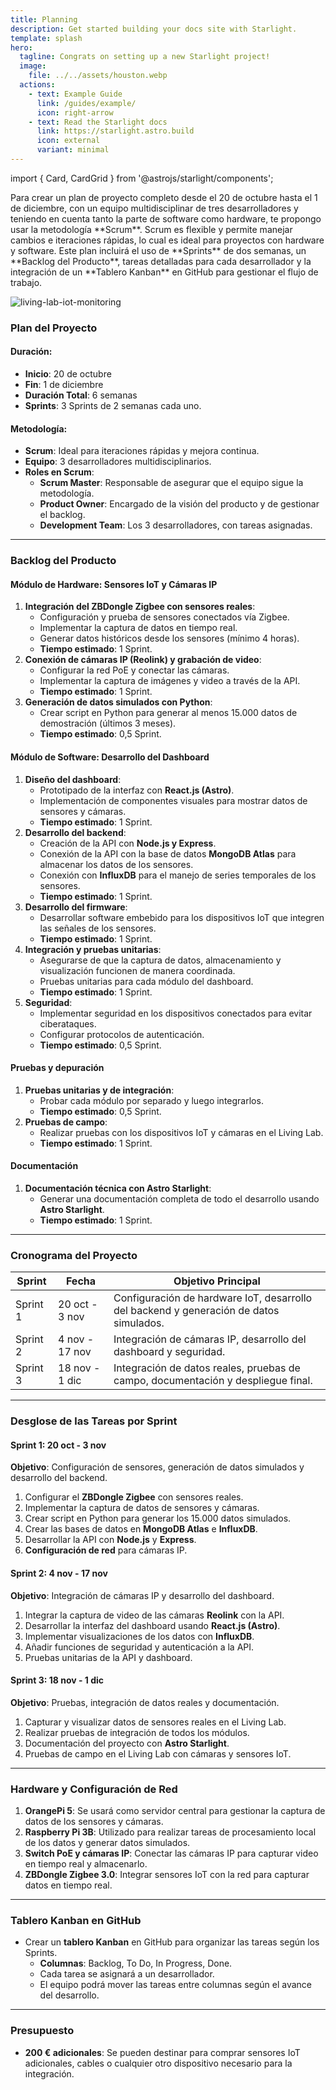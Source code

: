 ```yaml
---
title: Planning 
description: Get started building your docs site with Starlight.
template: splash
hero:
  tagline: Congrats on setting up a new Starlight project!
  image:
    file: ../../assets/houston.webp
  actions:
    - text: Example Guide
      link: /guides/example/
      icon: right-arrow
    - text: Read the Starlight docs
      link: https://starlight.astro.build
      icon: external
      variant: minimal
---
```


import { Card, CardGrid } from '@astrojs/starlight/components';

<CardGrid stagger>
Para crear un plan de proyecto completo desde el 20 de octubre hasta el 1 de diciembre, con un equipo multidisciplinar de tres desarrolladores y teniendo en cuenta tanto la parte de software como hardware, te propongo usar la metodología **Scrum**. Scrum es flexible y permite manejar cambios e iteraciones rápidas, lo cual es ideal para proyectos con hardware y software. Este plan incluirá el uso de **Sprints** de dos semanas, un **Backlog del Producto**, tareas detalladas para cada desarrollador y la integración de un **Tablero Kanban** en GitHub para gestionar el flujo de trabajo.

![living-lab-iot-monitoring](https://github.com/orgs/ikreasoft/projects/4)

### **Plan del Proyecto**

#### **Duración**:
- **Inicio**: 20 de octubre
- **Fin**: 1 de diciembre
- **Duración Total**: 6 semanas
- **Sprints**: 3 Sprints de 2 semanas cada uno.

#### **Metodología**:
- **Scrum**: Ideal para iteraciones rápidas y mejora continua.
- **Equipo**: 3 desarrolladores multidisciplinarios.
- **Roles en Scrum**:
  - **Scrum Master**: Responsable de asegurar que el equipo sigue la metodología.
  - **Product Owner**: Encargado de la visión del producto y de gestionar el backlog.
  - **Development Team**: Los 3 desarrolladores, con tareas asignadas.

---

### **Backlog del Producto**

#### **Módulo de Hardware: Sensores IoT y Cámaras IP**
1. **Integración del ZBDongle Zigbee con sensores reales**:
   - Configuración y prueba de sensores conectados vía Zigbee.
   - Implementar la captura de datos en tiempo real.
   - Generar datos históricos desde los sensores (mínimo 4 horas).
   - **Tiempo estimado**: 1 Sprint.
2. **Conexión de cámaras IP (Reolink) y grabación de video**:
   - Configurar la red PoE y conectar las cámaras.
   - Implementar la captura de imágenes y video a través de la API.
   - **Tiempo estimado**: 1 Sprint.
3. **Generación de datos simulados con Python**:
   - Crear script en Python para generar al menos 15.000 datos de demostración (últimos 3 meses).
   - **Tiempo estimado**: 0,5 Sprint.

#### **Módulo de Software: Desarrollo del Dashboard**
1. **Diseño del dashboard**:
   - Prototipado de la interfaz con **React.js (Astro)**.
   - Implementación de componentes visuales para mostrar datos de sensores y cámaras.
   - **Tiempo estimado**: 1 Sprint.
2. **Desarrollo del backend**:
   - Creación de la API con **Node.js y Express**.
   - Conexión de la API con la base de datos **MongoDB Atlas** para almacenar los datos de los sensores.
   - Conexión con **InfluxDB** para el manejo de series temporales de los sensores.
   - **Tiempo estimado**: 1 Sprint.
3. **Desarrollo del firmware**:
   - Desarrollar software embebido para los dispositivos IoT que integren las señales de los sensores.
   - **Tiempo estimado**: 1 Sprint.
4. **Integración y pruebas unitarias**:
   - Asegurarse de que la captura de datos, almacenamiento y visualización funcionen de manera coordinada.
   - Pruebas unitarias para cada módulo del dashboard.
   - **Tiempo estimado**: 1 Sprint.
5. **Seguridad**:
   - Implementar seguridad en los dispositivos conectados para evitar ciberataques.
   - Configurar protocolos de autenticación.
   - **Tiempo estimado**: 0,5 Sprint.

#### **Pruebas y depuración**
1. **Pruebas unitarias y de integración**:
   - Probar cada módulo por separado y luego integrarlos.
   - **Tiempo estimado**: 0,5 Sprint.
2. **Pruebas de campo**:
   - Realizar pruebas con los dispositivos IoT y cámaras en el Living Lab.
   - **Tiempo estimado**: 1 Sprint.
   
#### **Documentación**
1. **Documentación técnica con Astro Starlight**:
   - Generar una documentación completa de todo el desarrollo usando **Astro Starlight**.
   - **Tiempo estimado**: 1 Sprint.

---

### **Cronograma del Proyecto**

| Sprint | Fecha | Objetivo Principal |
|--------|-------|--------------------|
| Sprint 1 | 20 oct - 3 nov | Configuración de hardware IoT, desarrollo del backend y generación de datos simulados. |
| Sprint 2 | 4 nov - 17 nov | Integración de cámaras IP, desarrollo del dashboard y seguridad. |
| Sprint 3 | 18 nov - 1 dic | Integración de datos reales, pruebas de campo, documentación y despliegue final. |

---

### **Desglose de las Tareas por Sprint**

#### **Sprint 1: 20 oct - 3 nov**
**Objetivo**: Configuración de sensores, generación de datos simulados y desarrollo del backend.
1. Configurar el **ZBDongle Zigbee** con sensores reales.
2. Implementar la captura de datos de sensores y cámaras.
3. Crear script en Python para generar los 15.000 datos simulados.
4. Crear las bases de datos en **MongoDB Atlas** e **InfluxDB**.
5. Desarrollar la API con **Node.js** y **Express**.
6. **Configuración de red** para cámaras IP.

#### **Sprint 2: 4 nov - 17 nov**
**Objetivo**: Integración de cámaras IP y desarrollo del dashboard.
1. Integrar la captura de video de las cámaras **Reolink** con la API.
2. Desarrollar la interfaz del dashboard usando **React.js (Astro)**.
3. Implementar visualizaciones de los datos con **InfluxDB**.
4. Añadir funciones de seguridad y autenticación a la API.
5. Pruebas unitarias de la API y dashboard.

#### **Sprint 3: 18 nov - 1 dic**
**Objetivo**: Pruebas, integración de datos reales y documentación.
1. Capturar y visualizar datos de sensores reales en el Living Lab.
2. Realizar pruebas de integración de todos los módulos.
3. Documentación del proyecto con **Astro Starlight**.
4. Pruebas de campo en el Living Lab con cámaras y sensores IoT.

---

### **Hardware y Configuración de Red**
1. **OrangePi 5**: Se usará como servidor central para gestionar la captura de datos de los sensores y cámaras.
2. **Raspberry Pi 3B**: Utilizado para realizar tareas de procesamiento local de los datos y generar datos simulados.
3. **Switch PoE y cámaras IP**: Conectar las cámaras IP para capturar video en tiempo real y almacenarlo.
4. **ZBDongle Zigbee 3.0**: Integrar sensores IoT con la red para capturar datos en tiempo real.

---

### **Tablero Kanban en GitHub**
- Crear un **tablero Kanban** en GitHub para organizar las tareas según los Sprints.
  - **Columnas**: Backlog, To Do, In Progress, Done.
  - Cada tarea se asignará a un desarrollador.
  - El equipo podrá mover las tareas entre columnas según el avance del desarrollo.

---

### **Presupuesto**
- **200 € adicionales**: Se pueden destinar para comprar sensores IoT adicionales, cables o cualquier otro dispositivo necesario para la integración.

</CardGrid>